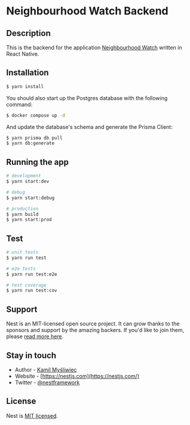 # Neighbourhood Watch Backend

## Description

This is the backend for the application [Neighbourhood Watch](https://github.com/EasySouls/neighbourhood-watch) written in React Native.

## Installation

```bash
$ yarn install
```

You should also start up the Postgres database with the following command:
```bash
$ docker compose up -d
```

And update the database's schema and generate the Prisma Client:
```bash
$ yarn prisma db pull
$ yarn db:generate
```

## Running the app

```bash
# development
$ yarn start:dev 

# debug
$ yarn start:debug

# production
$ yarn build
$ yarn start:prod

```

## Test

```bash
# unit tests
$ yarn run test

# e2e tests
$ yarn run test:e2e

# test coverage
$ yarn run test:cov
```

## Support

Nest is an MIT-licensed open source project. It can grow thanks to the sponsors and support by the amazing backers. If you'd like to join them, please [read more here](https://docs.nestjs.com/support).

## Stay in touch

- Author - [Kamil Myśliwiec](https://kamilmysliwiec.com)
- Website - [https://nestjs.com](https://nestjs.com/)
- Twitter - [@nestframework](https://twitter.com/nestframework)

## License

Nest is [MIT licensed](LICENSE).
